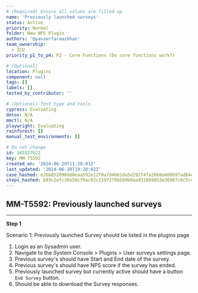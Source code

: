 ```yaml
---
# (Required) Ensure all values are filled up
name: 'Previously launched surveys'
status: Active
priority: Normal
folder: New NPS Plugin
authors: '@yasserfaraazkhan'
team_ownership:
  - ICU
priority_p1_to_p4: P2 - Core Functions (Do core functions work?)

# (Optional)
location: Plugins
component: null
tags: []
labels: []
tested_by_contributor: ''

# (Optional) Test type and tools
cypress: Evaluating
detox: N/A
mmctl: N/A
playwright: Evaluating
rainforest: []
manual_test_environments: []

# Do not change
id: 165527622
key: MM-T5592
created_on: '2024-06-20T11:20:03Z'
last_updated: '2024-06-20T19:20:02Z'
case_hashed: e26b852098dd8eaa592e12f0a7d4b61da5d292f4fa26b8e460b97ad84e71e65404215146fc432f784201837288d32dd5
steps_hashed: b03c2efc36e50cf9ac62c2197270b589b8aa9316b9853e36987c0c5cc2f4bb646e4d396631a49e080ab6ee90baeb6f9d
---
```


<!-- (Auto-generated) Based on frontmatter's "key" and "name" -->

## MM-T5592: Previously launched surveys

---

**Step 1**

Scenario 1: Previously launched Survey should be listed in the plugins page

1. Login as an Sysadmin user.
2. Navigate to the System Console > Plugins > User surveys settings page.
3. Previous survey's should have Start and End date of the survey.
4. Previous survey's should have NPS score if the survey has ended.
5. Previously launched survey but currently active should have a button `End Survey` button.
6. Should be able to download the Survey responses.
